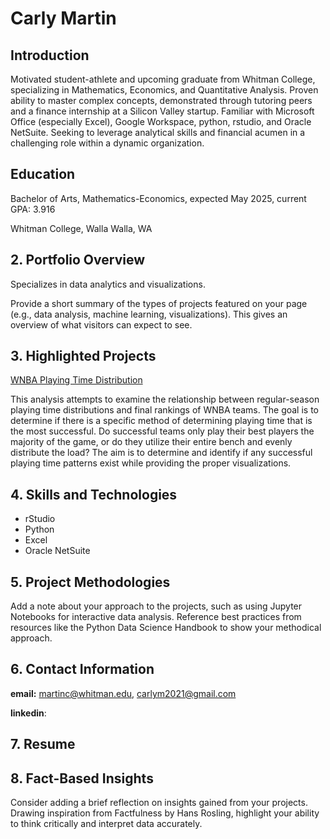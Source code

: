 # Carly Martin


## Introduction
Motivated student-athlete and upcoming graduate from Whitman College, specializing in Mathematics, Economics, and Quantitative Analysis. Proven ability to master complex concepts, demonstrated through tutoring peers and a finance internship at a Silicon Valley startup. Familiar with Microsoft Office (especially Excel), Google Workspace, python, rstudio, and Oracle NetSuite. Seeking to leverage analytical skills and financial acumen in a challenging role within a dynamic organization.

## Education
Bachelor of Arts, Mathematics-Economics, expected May 2025, current GPA: 3.916 

  Whitman College, Walla Walla, WA

## 2. Portfolio Overview
Specializes in data analytics and visualizations. 

Provide a short summary of the types of projects featured on your page (e.g., data analysis, machine learning, visualizations). 
This gives an overview of what visitors can expect to see.

## 3. Highlighted Projects

[WNBA Playing Time Distribution](https://carfinkle.github.io/WNBAPlayingTime)

This analysis attempts to examine the relationship between regular-season playing time distributions and final rankings of WNBA teams. The goal is to determine if there is a specific method of determining playing time that is the most successful. Do successful teams only play their best players the majority of the game, or do they utilize their entire bench and evenly distribute the load? The aim is to determine and identify if any successful playing time patterns exist while providing the proper visualizations.


## 4. Skills and Technologies
* rStudio
* Python
* Excel
* Oracle NetSuite

## 5. Project Methodologies
Add a note about your approach to the projects, such as using Jupyter Notebooks for interactive data analysis. 
Reference best practices from resources like the Python Data Science Handbook to show your methodical approach.

## 6. Contact Information
**email:** martinc@whitman.edu, carlym2021@gmail.com

**linkedin**: 

## 7. Resume 

## 8. Fact-Based Insights
Consider adding a brief reflection on insights gained from your projects. 
Drawing inspiration from Factfulness by Hans Rosling, highlight your ability to think critically and interpret data accurately.
